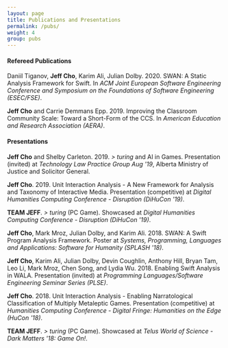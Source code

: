 ```yaml
---
layout: page
title: Publications and Presentations
permalink: /pubs/
weight: 4
group: pubs
---
```


#### Refereed Publications ####

Daniil Tiganov, **Jeff Cho**, Karim Ali, Julian Dolby. 2020. SWAN: A Static Analysis Framework for Swift. In _ACM Joint European Software Engineering Conference and Symposium on the Foundations of Software Engineering (ESEC/FSE)_.

**Jeff Cho** and Carrie Demmans Epp. 2019. Improving the Classroom Community Scale: Toward a Short-Form of the CCS. In *American Education and Research Association (AERA)*.

#### Presentations ####

**Jeff Cho** and Shelby Carleton. 2019. *> turing* and AI in Games. Presentation (invited) at *Technology Law Practice Group Aug '19*, Alberta Ministry of Justice and Solicitor General.  
  
**Jeff Cho**. 2019. Unit Interaction Analysis - A New Framework for Analysis and Taxonomy of Interactive Media. Presentation (competitive) at *Digital Humanities Computing Conference - Disruption (DiHuCon '19)*.
  
**TEAM JEFF**. *> turing* (PC Game). Showcased at *Digital Humanities Computing Conference - Disruption (DiHuCon '19)*.

**Jeff Cho**, Mark Mroz, Julian Dolby, and Karim Ali. 2018. SWAN: A Swift Program Analysis Framework. Poster at *Systems, Programming, Languages and Applications: Software for Humanity (SPLASH '18)*.

**Jeff Cho**, Karim Ali, Julian Dolby, Devin Coughlin, Anthony Hill, Bryan Tam, Leo Li, Mark Mroz, Chen Song, and Lydia Wu. 2018. Enabling Swift Analysis in WALA. Presentation (invited) at *Programming Languages/Software Engineering Seminar Series (PLSE)*.

**Jeff Cho**. 2018. Unit Interaction Analysis - Enabling Narratological Classification of Multiply Metaleptic Games. Presentation (competitive) at *Humanities Computing Conference - Digital Fringe: Humanities on the Edge (HuCon '18)*.
  
**TEAM JEFF**. *> turing* (PC Game). Showcased at *Telus World of Science - Dark Matters '18: Game On!*.